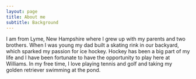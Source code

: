 ```yaml
---
layout: page
title: About me
subtitle: Background
---
```

I am from Lyme, New Hampshire where I grew up with my parents and two brothers. When I was young my dad built a skating rink in our backyard, which sparked my passion for ice hockey. Hockey has been a big part of my life and I have been fortunate to have the opportunity to play here at Williams. In my free time, I love playing tennis and golf and taking my golden retriever swimming at the pond.








